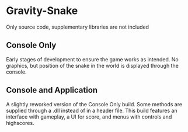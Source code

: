 # Gravity-Snake
Only source code, supplementary libraries are not included

## Console Only
Early stages of development to ensure the game works as intended. No graphics, but position of the snake in the world is displayed through the console.

## Console and Application
A slightly reworked version of the Console Only build. Some methods are supplied through a .dll instead of in a header file. This build features an interface with gameplay, a UI for score, and menus with controls and highscores.
